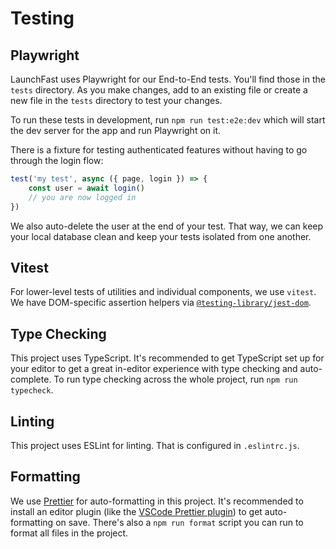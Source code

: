 # Testing

## Playwright

LaunchFast uses Playwright for our End-to-End tests. You'll find those in the
`tests` directory. As you make changes, add to an existing file or create a new
file in the `tests` directory to test your changes.

To run these tests in development, run `npm run test:e2e:dev` which will start
the dev server for the app and run Playwright on it.

There is a fixture for testing authenticated features without having to go
through the login flow:

```ts
test('my test', async ({ page, login }) => {
	const user = await login()
	// you are now logged in
})
```

We also auto-delete the user at the end of your test. That way, we can keep your
local database clean and keep your tests isolated from one another.

## Vitest

For lower-level tests of utilities and individual components, we use `vitest`.
We have DOM-specific assertion helpers via
[`@testing-library/jest-dom`](https://testing-library.com/jest-dom).

## Type Checking

This project uses TypeScript. It's recommended to get TypeScript set up for your
editor to get a great in-editor experience with type checking and auto-complete.
To run type checking across the whole project, run `npm run typecheck`.

## Linting

This project uses ESLint for linting. That is configured in `.eslintrc.js`.

## Formatting

We use [Prettier](https://prettier.io/) for auto-formatting in this project.
It's recommended to install an editor plugin (like the
[VSCode Prettier plugin](https://marketplace.visualstudio.com/items?itemName=esbenp.prettier-vscode))
to get auto-formatting on save. There's also a `npm run format` script you can
run to format all files in the project.
